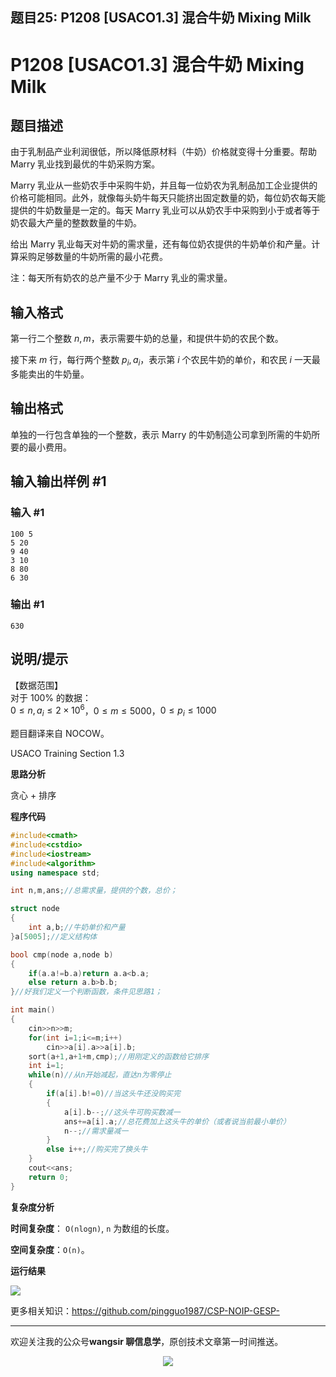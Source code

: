 ﻿## 题目25: P1208 [USACO1.3] 混合牛奶 Mixing Milk

# P1208 [USACO1.3] 混合牛奶 Mixing Milk

## 题目描述

由于乳制品产业利润很低，所以降低原材料（牛奶）价格就变得十分重要。帮助 Marry 乳业找到最优的牛奶采购方案。

Marry 乳业从一些奶农手中采购牛奶，并且每一位奶农为乳制品加工企业提供的价格可能相同。此外，就像每头奶牛每天只能挤出固定数量的奶，每位奶农每天能提供的牛奶数量是一定的。每天 Marry 乳业可以从奶农手中采购到小于或者等于奶农最大产量的整数数量的牛奶。

给出 Marry 乳业每天对牛奶的需求量，还有每位奶农提供的牛奶单价和产量。计算采购足够数量的牛奶所需的最小花费。

注：每天所有奶农的总产量不少于 Marry 乳业的需求量。

## 输入格式

第一行二个整数 $n,m$，表示需要牛奶的总量，和提供牛奶的农民个数。

接下来 $m$ 行，每行两个整数 $p_i,a_i$，表示第 $i$ 个农民牛奶的单价，和农民 $i$ 一天最多能卖出的牛奶量。

## 输出格式

单独的一行包含单独的一个整数，表示 Marry 的牛奶制造公司拿到所需的牛奶所要的最小费用。

## 输入输出样例 #1

### 输入 #1

```
100 5
5 20
9 40
3 10
8 80
6 30
```

### 输出 #1

```
630
```

## 说明/提示

【数据范围】  
对于 $100\%$ 的数据：  
$0 \le n,a_i \le 2 \times 10^6$，$0\le m \le 5000$，$0 \le p_i \le 1000$

题目翻译来自 NOCOW。

USACO Training Section 1.3



**思路分析**

贪心 + 排序

**程序代码**

```c++
#include<cmath>
#include<cstdio>
#include<iostream>
#include<algorithm>
using namespace std;

int n,m,ans;//总需求量，提供的个数，总价；

struct node
{
    int a,b;//牛奶单价和产量
}a[5005];//定义结构体

bool cmp(node a,node b)
{
    if(a.a!=b.a)return a.a<b.a;
    else return a.b>b.b;
}//好我们定义一个判断函数，条件见思路1；

int main()
{
    cin>>n>>m;
    for(int i=1;i<=m;i++)
    	cin>>a[i].a>>a[i].b;
    sort(a+1,a+1+m,cmp);//用刚定义的函数给它排序
    int i=1;
    while(n)//从n开始减起，直达n为零停止
    {
        if(a[i].b!=0)//当这头牛还没购买完
        {
            a[i].b--;//这头牛可购买数减一
            ans+=a[i].a;//总花费加上这头牛的单价（或者说当前最小单价）
            n--;//需求量减一
        }
        else i++;//购买完了换头牛
    }
    cout<<ans;
    return 0;
}
```

**复杂度分析**

**时间复杂度**： `O(nlogn)`, `n` 为数组的长度。

**空间复杂度**：`O(n)`。

**运行结果**

<img src ="https://cdn.jsdelivr.net/gh/pingguo1987/CSP-NOIP-GESP-/image/pic/贪心/贪心_题目25：P1208 [USACO1.3] 混合牛奶 Mixing Milk/image-20250410154359515.png" />



更多相关知识：https://github.com/pingguo1987/CSP-NOIP-GESP-

---

欢迎关注我的公众号**wangsir 聊信息学**，原创技术文章第一时间推送。

<center>
    <img src="https://cdn.jsdelivr.net/gh/pingguo1987/CSP-NOIP-GESP-/image/pic/公众号-扫码版.png">
</center>
